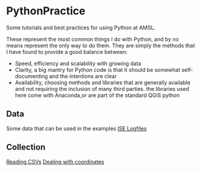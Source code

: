 # PythonPractice
Some tutorials and best practices for using Python at AMSL.

These represent the most common things I do with Python, and by no means represent the only way to do them.
They are simply the methods that I have found to provide a good balance between:

- Speed, efficiency and scalability with growing data
- Clarity, a big mantry for Python code is that it should be somewhat self-documenting and the intentions are clear
- Availability, choosing methods and libraries that are generally available and not requiring the inclusion of many third parties. the libraries used here come with Anaconda,or are part of the standard QGIS python

## Data
Some data that can be used in the examples
[ISE Logfiles](https://github.com/AUVPeter/PythonPractice/tree/main/logfiles)

## Collection
[Reading CSVs](https://github.com/AUVPeter/PythonPractice/tree/main/reading_csv)
[Dealing with coordinates](https://github.com/AUVPeter/PythonPractice/tree/main/dealing_with_coordinates)
